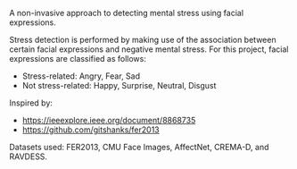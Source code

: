 A non-invasive approach to detecting mental stress using facial expressions. 

Stress detection is performed by making use of the association between certain facial expressions and negative mental stress. For this project, facial expressions are classified as follows:
- Stress-related: Angry, Fear, Sad
- Not stress-related: Happy, Surprise, Neutral, Disgust

Inspired by: 
- https://ieeexplore.ieee.org/document/8868735
- https://github.com/gitshanks/fer2013

Datasets used: FER2013, CMU Face Images, AffectNet, CREMA-D, and RAVDESS.
